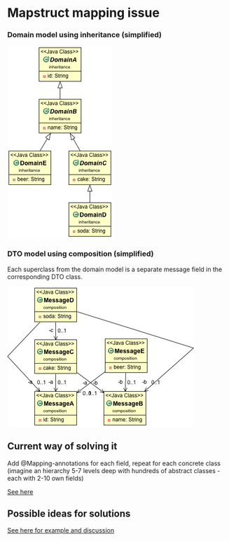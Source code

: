 # Mapstruct mapping issue

### Domain model using inheritance (simplified)
![Domain model](src/main/java/inheritance.png)

### DTO model using composition (simplified)
Each superclass from the domain model is a separate message field in the corresponding DTO class.

![DTO model](src/main/java/Composition.png)

## Current way of solving it

Add @Mapping-annotations for each field, repeat for each concrete class (imagine an hierarchy 5-7 levels deep with hundreds of abstract classes - each with 2-10 own fields)

[See here](src/main/java/mapper/MappingAnnotationRepeatMapper.java)

## Possible ideas for solutions

[See here for example and discussion](src/main/java/mapper/CompositionAndInheritanceMapper.java)
